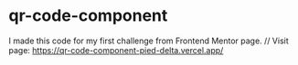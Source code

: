# qr-code-component
I made this code for my first challenge from Frontend Mentor page. //
Visit page: https://qr-code-component-pied-delta.vercel.app/
